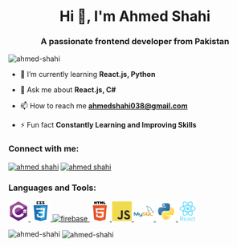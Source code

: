 <h1 align="center">Hi 👋, I'm Ahmed Shahi</h1>
<h3 align="center">A passionate frontend developer from Pakistan</h3>
<img align="right" width=400 alt"coding" src'https://raw.githubusercontent.com/leorrose/leorrose/master/readme_header.gif'>

<p align="left"> <img src="https://komarev.com/ghpvc/?username=ahmed-shahi&label=Profile%20views&color=0e75b6&style=flat" alt="ahmed-shahi" /> </p>

- 🌱 I’m currently learning **React.js, Python**

- 💬 Ask me about **React.js, C#**

- 📫 How to reach me **ahmedshahi038@gmail.com**

- ⚡ Fun fact **Constantly Learning and Improving Skills**

<h3 align="left">Connect with me:</h3>
<p align="left">
<a href="https://linkedin.com/in/ahmed shahi" target="blank"><img align="center" src="https://raw.githubusercontent.com/rahuldkjain/github-profile-readme-generator/master/src/images/icons/Social/linked-in-alt.svg" alt="ahmed shahi" height="30" width="40" /></a>
<a href="https://fb.com/ahmed shahi" target="blank"><img align="center" src="https://raw.githubusercontent.com/rahuldkjain/github-profile-readme-generator/master/src/images/icons/Social/facebook.svg" alt="ahmed shahi" height="30" width="40" /></a>
</p>

<h3 align="left">Languages and Tools:</h3>
<p align="left"> <a href="https://www.w3schools.com/cs/" target="_blank" rel="noreferrer"> <img src="https://raw.githubusercontent.com/devicons/devicon/master/icons/csharp/csharp-original.svg" alt="csharp" width="40" height="40"/> </a> <a href="https://www.w3schools.com/css/" target="_blank" rel="noreferrer"> <img src="https://raw.githubusercontent.com/devicons/devicon/master/icons/css3/css3-original-wordmark.svg" alt="css3" width="40" height="40"/> </a> <a href="https://firebase.google.com/" target="_blank" rel="noreferrer"> <img src="https://www.vectorlogo.zone/logos/firebase/firebase-icon.svg" alt="firebase" width="40" height="40"/> </a> <a href="https://www.w3.org/html/" target="_blank" rel="noreferrer"> <img src="https://raw.githubusercontent.com/devicons/devicon/master/icons/html5/html5-original-wordmark.svg" alt="html5" width="40" height="40"/> </a> <a href="https://developer.mozilla.org/en-US/docs/Web/JavaScript" target="_blank" rel="noreferrer"> <img src="https://raw.githubusercontent.com/devicons/devicon/master/icons/javascript/javascript-original.svg" alt="javascript" width="40" height="40"/> </a> <a href="https://www.mysql.com/" target="_blank" rel="noreferrer"> <img src="https://raw.githubusercontent.com/devicons/devicon/master/icons/mysql/mysql-original-wordmark.svg" alt="mysql" width="40" height="40"/> </a> <a href="https://www.python.org" target="_blank" rel="noreferrer"> <img src="https://raw.githubusercontent.com/devicons/devicon/master/icons/python/python-original.svg" alt="python" width="40" height="40"/> </a> <a href="https://reactjs.org/" target="_blank" rel="noreferrer"> <img src="https://raw.githubusercontent.com/devicons/devicon/master/icons/react/react-original-wordmark.svg" alt="react" width="40" height="40"/> </a> </p>

<p><img align="left" src="https://github-readme-stats.vercel.app/api/top-langs?username=ahmed-shahi&show_icons=true&locale=en&layout=compact" alt="ahmed-shahi" /></p>

<p>&nbsp;<img align="center" src="https://github-readme-stats.vercel.app/api?username=ahmed-shahi&show_icons=true&locale=en" alt="ahmed-shahi" /></p>
